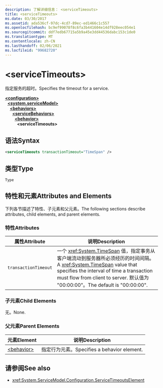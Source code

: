```yaml
---
description: 了解详细信息： <serviceTimeouts>
title: <serviceTimeouts>
ms.date: 03/30/2017
ms.assetid: ada536cf-97dc-4cd7-89ec-ed1466c1c557
ms.openlocfilehash: bc9ef99078f8c6fa3b441604e14df928eec054e1
ms.sourcegitcommit: ddf7edb67715a5b9a45e3dd44536dabc153c1de0
ms.translationtype: MT
ms.contentlocale: zh-CN
ms.lasthandoff: 02/06/2021
ms.locfileid: "99682720"
---
```

# \<serviceTimeouts>

<span data-ttu-id="d1b30-102">指定服务的超时。</span><span class="sxs-lookup"><span data-stu-id="d1b30-102">Specifies the timeout for a service.</span></span>  
  
[**\<configuration>**](../configuration-element.md)\
&nbsp;&nbsp;[**\<system.serviceModel>**](system-servicemodel.md)\
&nbsp;&nbsp;&nbsp;&nbsp;[**\<behaviors>**](behaviors.md)\
&nbsp;&nbsp;&nbsp;&nbsp;&nbsp;&nbsp;[**\<serviceBehaviors>**](servicebehaviors.md)\
&nbsp;&nbsp;&nbsp;&nbsp;&nbsp;&nbsp;&nbsp;&nbsp;[**\<behavior>**](behavior-of-servicebehaviors.md)\
&nbsp;&nbsp;&nbsp;&nbsp;&nbsp;&nbsp;&nbsp;&nbsp;&nbsp;&nbsp;**\<serviceTimeouts>**  
  
## <a name="syntax"></a><span data-ttu-id="d1b30-103">语法</span><span class="sxs-lookup"><span data-stu-id="d1b30-103">Syntax</span></span>  
  
```xml  
<serviceTimeouts transactionTimeout="TimeSpan" />
```  
  
## <a name="type"></a><span data-ttu-id="d1b30-104">类型</span><span class="sxs-lookup"><span data-stu-id="d1b30-104">Type</span></span>  

 `Type`  
  
## <a name="attributes-and-elements"></a><span data-ttu-id="d1b30-105">特性和元素</span><span class="sxs-lookup"><span data-stu-id="d1b30-105">Attributes and Elements</span></span>  

 <span data-ttu-id="d1b30-106">下列各节描述了特性、子元素和父元素。</span><span class="sxs-lookup"><span data-stu-id="d1b30-106">The following sections describe attributes, child elements, and parent elements.</span></span>  
  
### <a name="attributes"></a><span data-ttu-id="d1b30-107">特性</span><span class="sxs-lookup"><span data-stu-id="d1b30-107">Attributes</span></span>  
  
|<span data-ttu-id="d1b30-108">属性</span><span class="sxs-lookup"><span data-stu-id="d1b30-108">Attribute</span></span>|<span data-ttu-id="d1b30-109">说明</span><span class="sxs-lookup"><span data-stu-id="d1b30-109">Description</span></span>|  
|---------------|-----------------|  
|`transactionTimeout`|<span data-ttu-id="d1b30-110">一个 <xref:System.TimeSpan> 值，指定事务从客户端流动到服务器所必须经历的时间间隔。</span><span class="sxs-lookup"><span data-stu-id="d1b30-110">A <xref:System.TimeSpan> value that specifies the interval of time a transaction must flow from client to server.</span></span> <span data-ttu-id="d1b30-111">默认值为 "00:00:00"。</span><span class="sxs-lookup"><span data-stu-id="d1b30-111">The default is "00:00:00".</span></span>|  
  
### <a name="child-elements"></a><span data-ttu-id="d1b30-112">子元素</span><span class="sxs-lookup"><span data-stu-id="d1b30-112">Child Elements</span></span>  

 <span data-ttu-id="d1b30-113">无。</span><span class="sxs-lookup"><span data-stu-id="d1b30-113">None.</span></span>  
  
### <a name="parent-elements"></a><span data-ttu-id="d1b30-114">父元素</span><span class="sxs-lookup"><span data-stu-id="d1b30-114">Parent Elements</span></span>  
  
|<span data-ttu-id="d1b30-115">元素</span><span class="sxs-lookup"><span data-stu-id="d1b30-115">Element</span></span>|<span data-ttu-id="d1b30-116">说明</span><span class="sxs-lookup"><span data-stu-id="d1b30-116">Description</span></span>|  
|-------------|-----------------|  
|[\<behavior>](behavior-of-endpointbehaviors.md)|<span data-ttu-id="d1b30-117">指定行为元素。</span><span class="sxs-lookup"><span data-stu-id="d1b30-117">Specifies a behavior element.</span></span>|  
  
## <a name="see-also"></a><span data-ttu-id="d1b30-118">请参阅</span><span class="sxs-lookup"><span data-stu-id="d1b30-118">See also</span></span>

- <xref:System.ServiceModel.Configuration.ServiceTimeoutsElement>
